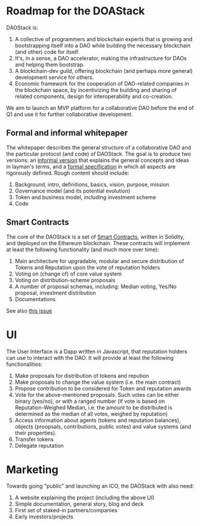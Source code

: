 
# Roadmap for the DOAStack

DAOStack is: 

1. A collective of programmers and blockchain experts that is growing and bootstrapping itself into a DAO while building the necessary blockchain (and other) code for itself. 
1. It's, in a sense, a DAO accelerator, making the infrastructure for DAOs and helping them bootstrap. 
1. A blockchain-dev guild, offering blockchain (and perhaps more general) development service for others. 
1. Economic framework for the cooperation of DAO-related companies in the blockchain space, by incentivizing the building and sharing of related components, design for interoperability and co-creation.

We aim to launch an MVP platform for a collaborative DAO before the end of Q1 and use it for further collaborative development.

## Formal and informal whitepaper

The whitepaper describes the general structure of a collaborative DAO and the particular protocol (and code) of DAOStack. The goal is to produce two versions: an [informal version](DAO-protocol.md) that explains the general concepts and ideas in layman's terms, and a [formal specification](dao.pdf) in which all aspects are rigorously defined. Rough content should include:

1. Background, intro, definitions, basics, vision, purpose, mission
2. Governance model (and its potential evolution) 
3. Token and business model, including investment scheme
4. Code 


## Smart Contracts

The core of the DAOStack is a set of [Smart Contracts](../contracts), written in Solidity, and deployed on the Ethereum blockchain. These contracts will implement at least the following functionality (and much more over time):

1. Main architecture for upgradable, modular and secure distribution of Tokens and Reputation upon the vote of reputation holders
1. Voting on (change of) of core value system
1. Voting on distribution-scheme proposals
1. A number of proposal schemas, including: Median voting, Yes/No proposal, investment distribution 
1. Documentations

See also [this issue](https://github.com/daostack/daostack/issues/14)

# UI

The User Interface is a Dapp written in Javascript, that reputation holders can use to interact with the DAO. It will provide at least the following functionalities:

1. Make proposals for distribution of tokens and repution 
1. Make proposals to change the value system (i.e. the main contract)
1. Propose contribution to be considered for Token and reputation awards
1. Vote for the above-mentioned proposals. Such votes can be either binary (yes/no), or with a ranged number (if vote is based on Reputation-Weighed Median, i.e. the amount to be distributed is determined as the median of all votes, weighed by reputation)
1. Access information about agents (tokens and reputation balances), objects (proopsals, contributions, public votes) and value systems (and their properties).
1. Transfer tokens
1. Delegate reputation

# Marketing

Towards going "public" and launching an ICO, the DAOStack with also need: 

1. A website explaining the project (including the above UI)
1. Simple documentation, general story, blog and deck
1. First set of  staked-in partners/companies
1. Early investors/projects
